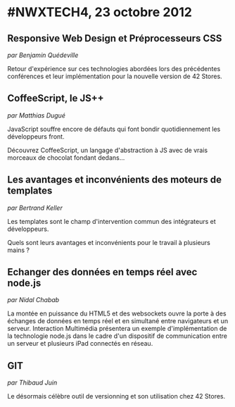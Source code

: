 # #NWXTECH4, 23 octobre 2012

## Responsive Web Design et Préprocesseurs CSS

*par Benjamin Quédeville*

Retour d'expérience sur ces technologies abordées lors des précédentes conférences et leur implémentation pour la nouvelle version de 42 Stores.

## CoffeeScript, le JS++

*par Matthias Dugué*

JavaScript souffre encore de défauts qui font bondir quotidiennement les développeurs front.

Découvrez CoffeeScript, un langage d'abstraction à JS avec de vrais morceaux de chocolat fondant dedans...

## Les avantages et inconvénients des moteurs de templates

*par Bertrand Keller*

Les templates sont le champ d'intervention commun des intégrateurs et développeurs.

Quels sont leurs avantages et inconvénients pour le travail à plusieurs mains ?

## Echanger des données en temps réel avec node.js

*par Nidal Chabab*

La montée en puissance du HTML5 et des websockets ouvre la porte à des échanges de données en temps réel et en simultané entre navigateurs et un serveur. Interaction Multimédia présentera un exemple d'implémentation de la technologie node.js dans le cadre d'un dispositif de communication entre un serveur et plusieurs iPad connectés en réseau.

## GIT

*par Thibaud Juin*

Le désormais célèbre outil de versionning et son utilisation chez 42 Stores.